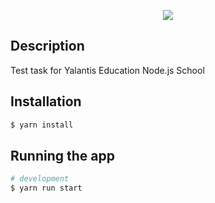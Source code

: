 <p align="center">
  <a href="https://dou.ua/calendar/42074/" target="blank"><img src="https://s.dou.ua/CACHE/images/img/announces/1200-nodejs_fb/2cb29e0522fab51332e75895ff0eeaaa.jpg" /></a>
</p>
    
## Description

Test task for Yalantis Education Node.js School

## Installation

```bash
$ yarn install
```

## Running the app

```bash
# development
$ yarn run start
```
